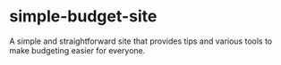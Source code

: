 # simple-budget-site
A simple and straightforward site that provides tips and various tools to make budgeting easier for everyone.
